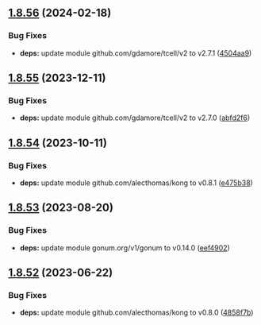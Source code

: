 ## [1.8.56](https://github.com/dds/aoc2019/compare/v1.8.55...v1.8.56) (2024-02-18)


### Bug Fixes

* **deps:** update module github.com/gdamore/tcell/v2 to v2.7.1 ([4504aa9](https://github.com/dds/aoc2019/commit/4504aa933cfdbb21bfbf5c5b8d411888ca57ee8b))



## [1.8.55](https://github.com/dds/aoc2019/compare/v1.8.54...v1.8.55) (2023-12-11)


### Bug Fixes

* **deps:** update module github.com/gdamore/tcell/v2 to v2.7.0 ([abfd2f6](https://github.com/dds/aoc2019/commit/abfd2f6280c596a5bc553df469e2cf8ad010c992))



## [1.8.54](https://github.com/dds/aoc2019/compare/v1.8.53...v1.8.54) (2023-10-11)


### Bug Fixes

* **deps:** update module github.com/alecthomas/kong to v0.8.1 ([e475b38](https://github.com/dds/aoc2019/commit/e475b38d0e95e6450d7fc83b7a845ec25e926188))



## [1.8.53](https://github.com/dds/aoc2019/compare/v1.8.52...v1.8.53) (2023-08-20)


### Bug Fixes

* **deps:** update module gonum.org/v1/gonum to v0.14.0 ([eef4902](https://github.com/dds/aoc2019/commit/eef4902cb1d47719e4b2c70ec418d5acf85b98e9))



## [1.8.52](https://github.com/dds/aoc2019/compare/v1.8.51...v1.8.52) (2023-06-22)


### Bug Fixes

* **deps:** update module github.com/alecthomas/kong to v0.8.0 ([4858f7b](https://github.com/dds/aoc2019/commit/4858f7b0923dcfebe826f7379dca2ef2ba6c015a))




